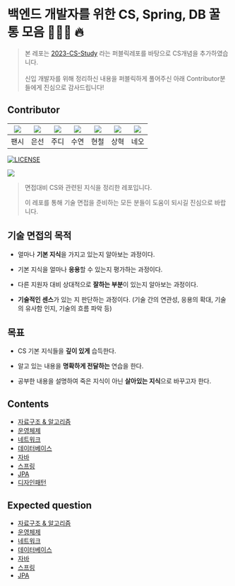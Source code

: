 # 백엔드 개발자를 위한 CS, Spring, DB 꿀통 모음 👨🏻‍💻 🔥

> 본 레포는 [2023-CS-Study](https://github.com/devSquad-study/2023-CS-Study) 라는 퍼블릭레포를 바탕으로 CS개념을 추가하였습니다.
><br><br> 신입 개발자를 위해 정리하신 내용을 퍼블릭하게 풀어주신 아래 Contributor분들에게 진심으로 감사드립니다!

## Contributor

|[![](https://github.com/devFancy.png?width=200px)](https://github.com/devFancy)|[![](https://github.com/baekeunsun.png?width=200px)](https://github.com/baekeunsun) |[![](https://github.com/ParkJungYoon.png?width=200px)](https://github.com/ParkJungYoon) | [![](https://github.com/namtndus.png?width=200px)](https://github.com/namtndus)|[![](https://github.com/BHC-Chicken.png?width=200px)](https://github.com/BHC-Chicken)|[![](https://github.com/sanghyuk2.png?width=200px)](https://github.com/sanghyuk2) |[![](https://github.com/jthugg.png?width=200px)](https://github.com/jthugg)|
|:---:|:---:|:---:|:---:|:---:|:---:|:---:|
| 팬시 | 은선 | 주디 | 수연 | 현철 | 상혁 | 네오 |

[![LICENSE](https://img.shields.io/dub/l/vibe-d.svg?style=flat-square)](https://github.com/devSquad-study/2023-CS-Study/blob/main/LICENSE.md/)

![](/etc/image/developer_interview.jpeg)



> 면접대비 CS와 관련된 지식을 정리한 레포입니다.
>
> 이 레포를 통해 기술 면접을 준비하는 모든 분들이 도움이 되시길 진심으로 바랍니다.

## 기술 면접의 목적

*   얼마나 **기본 지식**을 가지고 있는지 알아보는 과정이다.

*   기본 지식을 얼마나 **응용**할 수 있는지 평가하는 과정이다.

*   다른 지원자 대비 상대적으로 **잘하는 부분**이 있는지 알아보는 과정이다.

*   **기술적인 센스**가 있는 지 판단하는 과정이다. (기술 간의 연관성, 응용의 확대, 기술의 유사함 인지, 기술의 흐름 파악 등)

## 목표

* CS 기본 지식들을 **깊이 있게** 습득한다.

* 알고 있는 내용을 **명확하게 전달하는** 연습을 한다.

* 공부한 내용을 설명하여 죽은 지식이 아닌 **살아있는 지식**으로 바꾸고자 한다.

## Contents

* [자료구조 & 알고리즘](https://github.com/jhy0285/CS-ALL-IN-ONE/tree/main/Algorithm/README.md)
* [운영체제](https://github.com/jhy0285/CS-ALL-IN-ONE/tree/main/OS/README.md)
* [네트워크](https://github.com/jhy0285/CS-ALL-IN-ONE/tree/main/Network/README.md)
* [데이터베이스](https://github.com/jhy0285/CS-ALL-IN-ONE/tree/main/DB/README.md)
* [자바](https://github.com/jhy0285/CS-ALL-IN-ONE/tree/main/java/README.md)
* [스프링](https://github.com/jhy0285/CS-ALL-IN-ONE/tree/main/Spring/README.md)
* [JPA](https://github.com/jhy0285/CS-ALL-IN-ONE/tree/main/JPA/README.md)
* [디자인패턴](https://github.com/jhy0285/CS-ALL-IN-ONE/tree/main/Design/README.md)

## Expected question

* [자료구조 & 알고리즘](https://github.com/jhy0285/CS-ALL-IN-ONE/blob/main/Interview/algorithm_expected_question.md)
* [운영체제](https://github.com/jhy0285/CS-ALL-IN-ONE/blob/main/Interview/os_expected_question.md)
* [네트워크](https://github.com/jhy0285/CS-ALL-IN-ONE/blob/main/Interview/network_expected_question.md)
* [데이터베이스](https://github.com/jhy0285/CS-ALL-IN-ONE/blob/main/Interview/db_expected_question.md)
* [자바](https://github.com/jhy0285/CS-ALL-IN-ONE/blob/main/Interview/java_expected_question.md)
* [스프링](https://github.com/jhy0285/CS-ALL-IN-ONE/blob/main/Interview/spring_expected_question.md)
* [JPA](https://github.com/jhy0285/CS-ALL-IN-ONE/blob/main/Interview/jpa_expected_question.md)


